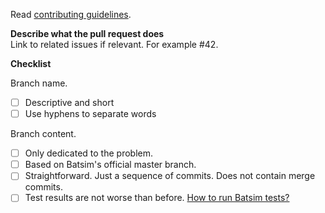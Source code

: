 Read [contributing guidelines](https://batsim.readthedocs.io/en/latest/contributing.html).

**Describe what the pull request does**  
Link to related issues if relevant. For example #42.

**Checklist**  

Branch name.
- [ ] Descriptive and short
- [ ] Use hyphens to separate words

Branch content.
- [ ] Only dedicated to the problem.
- [ ] Based on Batsim's official master branch.
- [ ] Straightforward. Just a sequence of commits. Does not contain merge commits.
- [ ] Test results are not worse than before. [How to run Batsim tests?](https://batsim.readthedocs.io/en/latest/howto-test.html)
